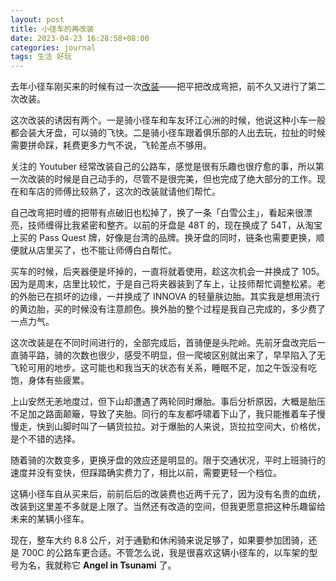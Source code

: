 ```yaml
---
layout: post
title: 小径车的再改装
date: 2023-04-23 16:28:58+08:00
categories: journal
tags: 生活 好玩
---
```


去年小径车刚买来的时候有过一次[改装](https://jubeny.com/2022/07/refit-of-my-road-bike-with-small-wheels/)——把平把改成弯把，前不久又进行了第二次改装。

这次改装的诱因有两个。一是骑小径车和车友环江心洲的时候，他说这种小车一般都会装大牙盘，可以骑的飞快。二是骑小径车跟着俱乐部的人出去玩，拉扯的时候需要拼命踩，耗费更多力气不说，飞轮差点不够用。

关注的 Youtuber 经常改装自己的公路车，感觉是很有乐趣也很疗愈的事，所以第一次改装的时候是自己动手的，尽管不是很完美，但也完成了绝大部分的工作。现在和车店的师傅比较熟了，这次的改装就请他们帮忙。

自己改弯把时缠的把带有点破旧也松掉了，换了一条「白雪公主」，看起来很漂亮，技师缠得比我紧密和整齐。以前的牙盘是 48T 的，现在换成了 54T，从淘宝上买的 Pass Quest 牌，好像是台湾的品牌。换牙盘的同时，链条也需要更换，顺便就从店里买了，也不能让师傅白白帮忙。

买车的时候，后夹器便是坏掉的，一直将就着使用，趁这次机会一并换成了 105。因为是周末，店里比较忙，于是自己将夹器装到了车上，让技师帮忙调整松紧。老的外胎已在损坏的边缘，一并换成了 INNOVA 的轻量肤边胎。其实我是想用流行的黄边胎，买的时候没有注意颜色。换外胎的整个过程是我自己完成的，多少费了一点力气。

这次改装是在不同时间进行的，全部完成后，首骑便是头陀岭。先前牙盘改完后一直骑平路，骑的次数也很少，感受不明显，但一爬坡区别就出来了，早早陷入了无飞轮可用的地步。这可能也和我当天的状态有关系，睡眠不足，加之午饭没有吃饱，身体有些疲累。

上山安然无恙地度过，但下山却遭遇了两轮同时爆胎。事后分析原因，大概是胎压不足加之路面颠簸，导致了夹胎。同行的车友都呼啸着下山了，我只能推着车子慢慢走，快到山脚时叫了一辆货拉拉。对于爆胎的人来说，货拉拉空间大，价格优，是个不错的选择。

随着骑的次数变多，更换牙盘的效应还是明显的。限于交通状况，平时上班骑行的速度并没有变快，但踩踏确实费力了，相比以前，需要更轻一个档位。

这辆小径车自从买来后，前前后后的改装费也近两千元了，因为没有名贵的血统，改装到这里差不多就是上限了。当然还有改造的空间，但我更愿意把这种乐趣留给未来的某辆小径车。

现在，整车大约 8.8 公斤，对于通勤和休闲骑来说足够了，如果要参加团骑，还是 700C 的公路车更合适。不管怎么说，我是很喜欢这辆小径车的，以车架的型号为名，我就称它 **Angel in Tsunami** 了。
